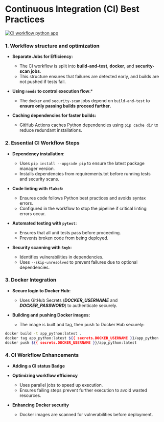 # Continuous Integration (CI) Best Practices

[![CI workflow python app](https://github.com/zDragonLORD1010/S25-core-course-labs/actions/workflows/app_python_ci.yml/badge.svg)](https://github.com/zDragonLORD1010/S25-core-course-labs/actions/workflows/app_python_ci.yml)

### 1. Workflow structure and optimization

- **Separate Jobs for Efficiency:**
  - The CI workflow is split into **build-and-test**, **docker**, and **security-scan jobs**.
  - This structure ensures that failures are detected early, and builds are not pushed if tests fail.

- **Using `needs` to control execution flow:***
  - The `docker` and `security-scan` jobs depend on `build-and-test` to **ensure only passing builds proceed further**.

- **Caching dependencies for faster builds:**
  - GitHub Actions caches Python dependencies using `pip cache dir` to reduce redundant installations.

### 2. Essential CI Workflow Steps

- **Dependency installation:**
  - Uses `pip install --upgrade pip` to ensure the latest package manager version.
  - Installs dependencies from requirements.txt before running tests and security scans.

- **Code linting with `flake8`:**
  - Ensures code follows Python best practices and avoids syntax errors.
  - Configured in the workflow to stop the pipeline if critical linting errors occur.

- **Automated testing with `pytest`:**
  - Ensures that all unit tests pass before proceeding.
  - Prevents broken code from being deployed.

- **Security scanning with `Snyk`:**
  - Identifies vulnerabilities in dependencies.
  - Uses `--skip-unresolved` to prevent failures due to optional dependencies.

### 3. Docker Integration

- **Secure login to Docker Hub:**
  - Uses GitHub Secrets (**_DOCKER_USERNAME_** and **_DOCKER_PASSWORD_**) to authenticate securely.

- **Building and pushing Docker images:**
  - The image is built and tag, then push to Docker Hub securely:
```bash
docker build -t app_python:latest .
docker tag app_python:latest ${{ secrets.DOCKER_USERNAME }}/app_python:latest
docker push ${{ secrets.DOCKER_USERNAME }}/app_python:latest
```

### 4. CI Workflow Enhancements

- **Adding a CI status Badge**

- **Optimizing workflow efficiency**
  - Uses parallel jobs to speed up execution.
  - Ensures failing steps prevent further execution to avoid wasted resources.

- **Enhancing Docker security**
  - Docker images are scanned for vulnerabilities before deployment.
